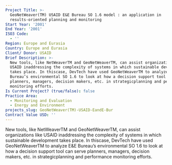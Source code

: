 ```yaml
---
Project Title: >-
  GeoNetWeaver(TM) USAID E&E Bureau SO 1.6 model : an application in
  results-oriented planning and monitoring
Start Year: '2001'
End Year: '2001'
ISO3 Code:
  - ''
Region: Europe and Eurasia
Country: Europe and Eurasia
Client/ Donor: USAID
Brief Description: >-
  New tools, like NetWeaverTM and GeoNetWeaverTM, can assist organizations like
  USAID inaddressing the complexity of systems in which sustainable development
  takes place. In thiscase, DevTech have used GeoNetWeaverTM to analyze E&E
  Bureau’s environmental SO 1.6 to look at how a decision support tool can serve
  planners, managers, decision makers, etc. in strategicplanning and performance
  monitoring efforts.
Is Current Project? (true/false): false
Practice Area:
  - Monitoring and Evaluation
  - Energy and Environment
projects_slug: GeoNetWeaver(TM)-USAID-EandE-Bur
Contract Value USD: ''
---
```

New tools, like NetWeaverTM and GeoNetWeaverTM, can assist organizations like USAID inaddressing the complexity of systems in which sustainable development takes place. In thiscase, DevTech have used GeoNetWeaverTM to analyze E&E Bureau’s environmental SO 1.6 to look at how a decision support tool can serve planners, managers, decision makers, etc. in strategicplanning and performance monitoring efforts.